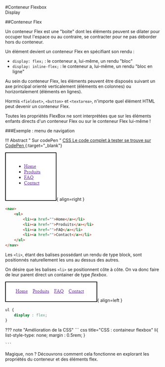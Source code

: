 #Conteneur Flexbox<br>Display

##Conteneur Flex

Un conteneur Flex est une "boite" dont les éléments peuvent se dilater pour occuper tout l'espace ou au contraire, se contracter pour ne pas déborder hors du conteneur.

Un élément devient un conteneur Flex en spécifiant son rendu :

* `display: flex;` : le conteneur a, lui-même, un rendu "bloc"
* `display: inline-flex;` : le conteneur a, lui-même, un rendu "bloc en ligne"

Au sein du conteneur Flex, les éléments peuvent être disposés suivant un axe principal orienté verticalement (éléments en colonnes) ou horizontalement (éléments en lignes).

Hormis `<fieldset>`, `<button>` et `<textarea>`, n'importe quel élément HTML peut devenir un conteneur Flex.

<span class="red-text">Toutes les propriétés FlexBox ne sont interprétées que sur les éléments enfants directs d'un conteneur Flex ou sur le conteneur Flex lui-même !<span class="red-text">

###Exemple :  menu de navigation

 

!!! Abstract " Sur codePen "
    [<span class="editCpLong">CSS</span>  Le code complet à tester se trouve sur CodePen ](https://codepen.io/Flolec/pen/gOVzYKj){:target="_blank"}  



![Liste html](../img/08_cssFlex/listeHTML.gif){ align=right }
``` html title="Menu html"
<nav>
    <ul>
        <li><a href="">Home</a></li>
        <li><a href="">Produits</a></li>
        <li><a href="">FAQ</a></li>
        <li><a href="">Contact</a></li>
    </ul>
</nav>
```


Les  `<li>`, étant des balises possédant un rendu de type block, sont  positionnés naturellement les uns au dessus des autres.

On désire que les balises `<li>` se positionnent côte à côte.  On va donc faire de leur parent direct un container de type *flexbox*.

![Liste html](../img/08_cssFlex/listeFlex.gif){ align=left }
``` css title="CSS : containeur flexbox"
ul {
    display : flex;
}
```

??? note "Amélioration de la CSS"
	``` css title="CSS : containeur flexbox"
    li{
            list-style-type: none;
            margin : 0.5rem;
       }
    
    ```
Magique, non ?  Découvrons comment cela fonctionne en explorant les propriétés du conteneur et des éléments flex.


    